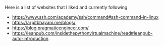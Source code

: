 
Here is a list of websites that I liked and currently following

+ https://www.ssh.com/academy/ssh/command#ssh-command-in-linux
+ https://arpitbhayani.me/blogs/
+ https://blog.pragmaticengineer.com/
+ https://leanpub.com/insidethepythonvirtualmachine/read#leanpub-auto-introduction
